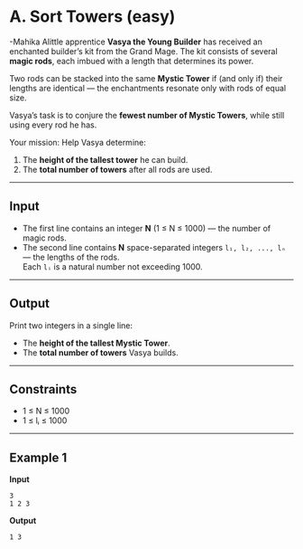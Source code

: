 # A. Sort Towers (easy)

-Mahika
Alittle apprentice **Vasya the Young Builder** has received an enchanted builder’s kit from the Grand Mage. The kit consists of several **magic rods**, each imbued with a length that determines its power.

Two rods can be stacked into the same **Mystic Tower** if (and only if) their lengths are identical — the enchantments resonate only with rods of equal size.

Vasya’s task is to conjure the **fewest number of Mystic Towers**, while still using every rod he has.

Your mission: Help Vasya determine:

1. The **height of the tallest tower** he can build.  
2. The **total number of towers** after all rods are used.

---

## Input

- The first line contains an integer **N** (1 ≤ N ≤ 1000) — the number of magic rods.  
- The second line contains **N** space-separated integers `l₁, l₂, ..., lₙ` — the lengths of the rods.  
  Each `lᵢ` is a natural number not exceeding 1000.

---

## Output

Print two integers in a single line:

- The **height of the tallest Mystic Tower**.  
- The **total number of towers** Vasya builds.

---

## Constraints

- 1 ≤ N ≤ 1000  
- 1 ≤ lᵢ ≤ 1000  

---

## Example 1

**Input**
```
3
1 2 3
```

**Output**
```
1 3
```
